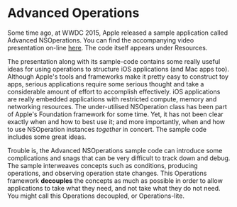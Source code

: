 # Advanced Operations

Some time ago, at WWDC 2015, Apple released a sample application called
Advanced NSOperations. You can find the accompanying video presentation on-line
[here](https://developer.apple.com/videos/play/wwdc2015/226/). The code itself
appears under Resources.

The presentation along with its sample-code contains some really useful ideas
for using operations to structure iOS applications (and Mac apps too). Although
Apple's tools and frameworks make it pretty easy to construct toy apps, serious
applications require some serious thought and take a considerable amount of
effort to accomplish effectively. iOS applications are really embedded
applications with restricted compute, memory and networking resources. The
under-utilised NSOperation class has been part of Apple's Foundation framework
for some time. Yet, it has not been clear exactly when and how to best use it;
and more importantly, when and how to use NSOperation instances *together* in
concert. The sample code includes some great ideas.

Trouble is, the Advanced NSOperations sample code can introduce some
complications and snags that can be very difficult to track down and debug. The
sample interweaves concepts such as conditions, producing operations, and
observing operation state changes. This Operations framework __decouples__ the
concepts as much as possible in order to allow applications to take what they
need, and not take what they do not need. You might call this Operations
decoupled, or Operations-lite.

